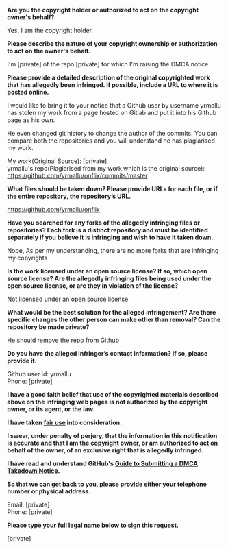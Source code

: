 **Are you the copyright holder or authorized to act on the copyright owner's behalf?**

Yes, I am the copyright holder.

**Please describe the nature of your copyright ownership or authorization to act on the owner's behalf.**

I'm [private] of the repo [private] for which I'm raising the DMCA notice

**Please provide a detailed description of the original copyrighted work that has allegedly been infringed. If possible, include a URL to where it is posted online.**

I would like to bring it to your notice that a Github user by username yrmallu has stolen my work from a page hosted on Gitlab and put it into his Github page as his own.

He even changed git history to change the author of the commits. You can compare both the repositories and you will understand he has plagiarised my work.

My work(Original Source): [private]  
yrmallu's repo(Plagiarised from my work which is the original source): https://github.com/yrmallu/onflix/commits/master  

**What files should be taken down? Please provide URLs for each file, or if the entire repository, the repository’s URL.**

https://github.com/yrmallu/onflix

**Have you searched for any forks of the allegedly infringing files or repositories? Each fork is a distinct repository and must be identified separately if you believe it is infringing and wish to have it taken down.**

Nope, As per my understanding, there are no more forks that are infringing my copyrights

**Is the work licensed under an open source license? If so, which open source license? Are the allegedly infringing files being used under the open source license, or are they in violation of the license?**

Not licensed under an open source license

**What would be the best solution for the alleged infringement? Are there specific changes the other person can make other than removal? Can the repository be made private?**

He should remove the repo from Github

**Do you have the alleged infringer’s contact information? If so, please provide it.**

Github user id: yrmallu  
Phone: [private]  

**I have a good faith belief that use of the copyrighted materials described above on the infringing web pages is not authorized by the copyright owner, or its agent, or the law.**

**I have taken <a href="https://www.lumendatabase.org/topics/22">fair use</a> into consideration.**

**I swear, under penalty of perjury, that the information in this notification is accurate and that I am the copyright owner, or am authorized to act on behalf of the owner, of an exclusive right that is allegedly infringed.**

**I have read and understand GitHub's <a href="https://docs.github.com/articles/guide-to-submitting-a-dmca-takedown-notice/">Guide to Submitting a DMCA Takedown Notice</a>.**

**So that we can get back to you, please provide either your telephone number or physical address.**

Email: [private]  
Phone: [private]  

**Please type your full legal name below to sign this request.**

[private]
